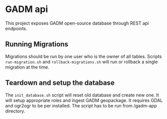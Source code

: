 # GADM api

This project exposes GADM open-source database through REST api endpoints.

## Running Migrations

Migrations should be run by one user who is the owner of all tables.
Scripts `run-migration.sh` and `rollback-migrations.sh` will run or rollback
a single migration at the time.

## Teardown and setup the database

The `init_database.sh` script will reset old database and create new one.
It will setup appropriate roles and ingest GADM geopackage. It requires
GDAL and ogr2ogr to be per installed. The script has to be run from /gadm-app
directory.
